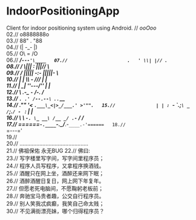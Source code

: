 # IndoorPositioningApp
Client for indoor positioning system using Android.
//                            _ooOoo_  
02.//                           o8888888o  
03.//                           88" . "88  
04.//                           (| -_- |)  
05.//                            O\ = /O  
06.//                        ____/`---'\____  
07.//                      .   ' \\| |// `.  
08.//                       / \\||| : |||// \  
09.//                     / _||||| -:- |||||- \  
10.//                       | | \\\ - /// | |  
11.//                     | \_| ''\---/'' | |  
12.//                      \ .-\__ `-` ___/-. /  
13.//                   ___`. .' /--.--\ `. . __  
14.//                ."" '< `.___\_<|>_/___.' >'"".  
15.//               | | : `- \`.;`\ _ /`;.`/ - ` : | |  
16.//                 \ \ `-. \_ __\ /__ _/ .-` / /  
17.//         ======`-.____`-.___\_____/___.-`____.-'======  
18.//                            `=---='  
19.//  
20.//         .............................................  
21.//                  佛祖保佑             永无BUG 
22.//          佛曰:  
23.//                  写字楼里写字间，写字间里程序员；  
24.//                  程序人员写程序，又拿程序换酒钱。  
25.//                  酒醒只在网上坐，酒醉还来网下眠；  
26.//                  酒醉酒醒日复日，网上网下年复年。  
27.//                  但愿老死电脑间，不愿鞠躬老板前；  
28.//                  奔驰宝马贵者趣，公交自行程序员。  
29.//                  别人笑我忒疯癫，我笑自己命太贱；  
30.//                  不见满街漂亮妹，哪个归得程序员？  

 
